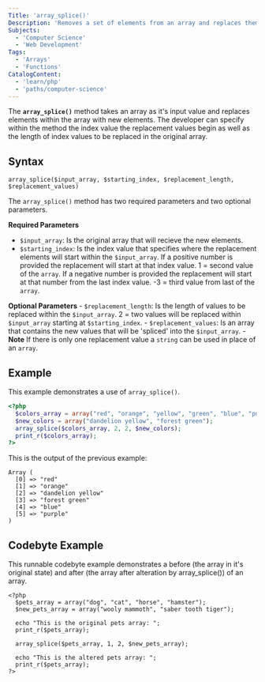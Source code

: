 ```yaml
---
Title: 'array_splice()'
Description: 'Removes a set of elements from an array and replaces them with a new set of elements'
Subjects:
  - 'Computer Science'
  - 'Web Development'
Tags:
  - 'Arrays'
  - 'Functions'
CatalogContent:
  - 'learn/php'
  - 'paths/computer-science'
---
```


The **`array_splice()`** method takes an array as it's input value and replaces elements within the array with new elements. The developer can specify within the method the index value
the replacement values begin as well as the length of index values to be replaced in the original array.

## Syntax

```pseudo
array_splice($input_array, $starting_index, $replacement_length, $replacement_values)
```

The `array_splice()` method has two required parameters and two optional parameters.

**Required Parameters**
  - `$input_array`: Is the original array that will recieve the new elements.
  - `$starting_index`: Is the index value that specifies where the replacement elements will start within the `$input_array`. If a positive number is provided the replacement will start at that
  index value. 1 = second value of the `array`. If a negative number is provided the replacement will start at that number from the last index value. -3 = third value from last of the `array`.

  **Optional Parameters**
    - `$replacement_length`: Is the length of values to be replaced within the `$input_array`. 2 = two values will be replaced within `$input_array` starting at `$starting_index`.
    - `$replacement_values`: Is an array that contains the new values that will be 'spliced' into the `$input_array`.
      - **Note** If there is only one replacement value a `string` can be used in place of an `array`.

## Example

This example demonstrates a use of `array_splice()`.

```php
<?php
  $colors_array = array("red", "orange", "yellow", "green", "blue", "purple");
  $new_colors = array("dandelion yellow", "forest green");
  array_splice($colors_array, 2, 2, $new_colors);
  print_r($colors_array);
?>
```

This is the output of the previous example:

```shell
Array (
  [0] => "red"
  [1] => "orange"
  [2] => "dandelion yellow"
  [3] => "forest green"
  [4] => "blue"
  [5] => "purple"
)
```

## Codebyte Example

This runnable codebyte example demonstrates a before (the array in it's original state) and after (the array after alteration by array_splice()) of an array.

```codebyte/php
<?php
  $pets_array = array("dog", "cat", "horse", "hamster");
  $new_pets_array = array("wooly mammoth", "saber tooth tiger");
  
  echo "This is the original pets array: ";
  print_r($pets_array);

  array_splice($pets_array, 1, 2, $new_pets_array);

  echo "This is the altered pets array: ";
  print_r($pets_array);
?>
```